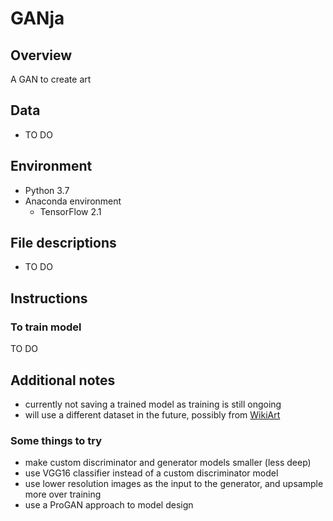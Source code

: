 # GANja
## Overview
A GAN to create art

## Data
* TO DO

## Environment
* Python 3.7
* Anaconda environment
  * TensorFlow 2.1

## File descriptions
* TO DO

## Instructions
### To train model
TO DO

## Additional notes
* currently not saving a trained model as training is still ongoing
* will use a different dataset in the future, possibly from [WikiArt](https://www.wikiart.org/)

### Some things to try
* make custom discriminator and generator models smaller (less deep)
* use VGG16 classifier instead of a custom discriminator model
* use lower resolution images as the input to the generator, and upsample more over training
* use a ProGAN approach to model design
